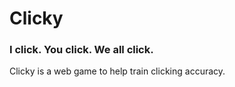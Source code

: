 # Clicky

### I click. You click. We all click.

Clicky is a web game to help train clicking accuracy.
